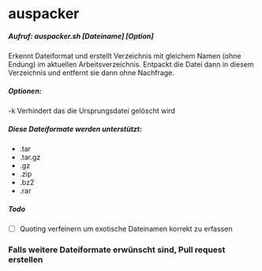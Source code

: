 # auspacker

##### Aufruf: auspacker.sh \[Dateiname\] \[Option\]

Erkennt Dateiformat und erstellt Verzeichnis mit gleichem Namen (ohne Endung) im aktuellen Arbeitsverzeichnis. Entpackt die Datei dann in diesem Verzeichnis und entfernt sie dann ohne Nachfrage.

##### Optionen:
-k     Verhindert das die Ursprungsdatei gelöscht wird

##### Diese Dateiformate werden unterstützt:
- .tar
- .tar.gz
- .gz
- .zip
- .bz2
- .rar

##### Todo
- [ ] Quoting verfeinern um exotische Dateinamen korrekt zu erfassen

### Falls weitere Dateiformate erwünscht sind, Pull request erstellen
